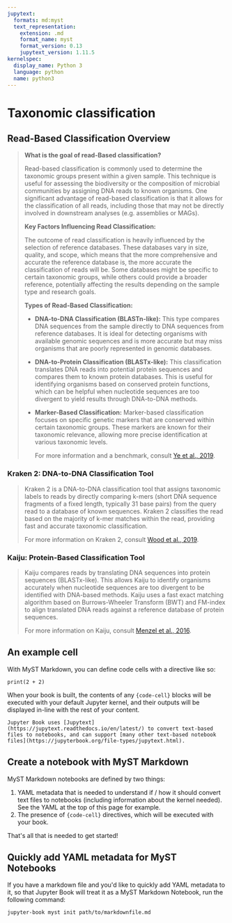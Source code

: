 ```yaml
---
jupytext:
  formats: md:myst
  text_representation:
    extension: .md
    format_name: myst
    format_version: 0.13
    jupytext_version: 1.11.5
kernelspec:
  display_name: Python 3
  language: python
  name: python3
---
```


# Taxonomic classification

## Read-Based Classification Overview

> **What is the goal of read-Based classification?**
>
> Read-based classification is commonly used to determine the taxonomic groups present within a given sample. This technique is useful for assessing the biodiversity or the composition of microbial communities by assigning DNA reads to known organisms. One significant advantage of read-based classification is that it allows for the classification of all reads, including those that may not be directly involved in downstream analyses (e.g. assemblies or MAGs).
>
> **Key Factors Influencing Read Classification:**
>
> The outcome of read classification is heavily influenced by the selection of reference databases. These databases vary in size, quality, and scope, which means that the more comprehensive and accurate the reference database is, the more accurate the classification of reads will be. Some databases might be specific to certain taxonomic groups, while others could provide a broader reference, potentially affecting the results depending on the sample type and research goals.
>
> **Types of Read-Based Classification:**
>
> - **DNA-to-DNA Classification (BLASTn-like):** This type compares DNA sequences from the sample directly to DNA sequences from reference databases. It is ideal for detecting organisms with available genomic sequences and is more accurate but may miss organisms that are poorly represented in genomic databases.
> - **DNA-to-Protein Classification (BLASTx-like):** This classification translates DNA reads into potential protein sequences and compares them to known protein databases. This is useful for identifying organisms based on conserved protein functions, which can be helpful when nucleotide sequences are too divergent to yield results through DNA-to-DNA methods.
> - **Marker-Based Classification:** Marker-based classification focuses on specific genetic markers that are conserved within certain taxonomic groups. These markers are known for their taxonomic relevance, allowing more precise identification at various taxonomic levels.
>   
>   For more information and a benchmark, consult [Ye et al., 2019](https://www.cell.com/cell/fulltext/S0092-8674(19)30775-5?_returnURL=https%3A%2F%2Flinkinghub.elsevier.com%2Fretrieve%2Fpii%2FS0092867419307755%3Fshowall%3Dtrue).

### Kraken 2: DNA-to-DNA Classification Tool
>
> Kraken 2 is a DNA-to-DNA classification tool that assigns taxonomic labels to reads by directly comparing k-mers (short DNA sequence fragments of a fixed length, typically 31 base pairs) from the query read to a database of known sequences. Kraken 2 classifies the read based on the majority of k-mer matches within the read, providing fast and accurate taxonomic classification.
>
> For more information on Kraken 2, consult [Wood et al., 2019](https://genomebiology.biomedcentral.com/articles/10.1186/s13059-019-1891-0).

### Kaiju: Protein-Based Classification Tool
> Kaiju compares reads by translating DNA sequences into protein sequences (BLASTx-like). This allows Kaiju to identify organisms accurately when nucleotide sequences are too divergent to be identified with DNA-based methods. Kaiju uses a fast exact matching algorithm based on Burrows-Wheeler Transform (BWT) and FM-index to align translated DNA reads against a reference database of protein sequences.
>
> For more information on Kaiju, consult [Menzel et al., 2016](https://www.nature.com/articles/ncomms11257).

## An example cell

With MyST Markdown, you can define code cells with a directive like so:

```{code-cell}
print(2 + 2)
```

When your book is built, the contents of any `{code-cell}` blocks will be
executed with your default Jupyter kernel, and their outputs will be displayed
in-line with the rest of your content.

```{seealso}
Jupyter Book uses [Jupytext](https://jupytext.readthedocs.io/en/latest/) to convert text-based files to notebooks, and can support [many other text-based notebook files](https://jupyterbook.org/file-types/jupytext.html).
```

## Create a notebook with MyST Markdown

MyST Markdown notebooks are defined by two things:

1. YAML metadata that is needed to understand if / how it should convert text files to notebooks (including information about the kernel needed).
   See the YAML at the top of this page for example.
2. The presence of `{code-cell}` directives, which will be executed with your book.

That's all that is needed to get started!

## Quickly add YAML metadata for MyST Notebooks

If you have a markdown file and you'd like to quickly add YAML metadata to it, so that Jupyter Book will treat it as a MyST Markdown Notebook, run the following command:

```
jupyter-book myst init path/to/markdownfile.md
```
